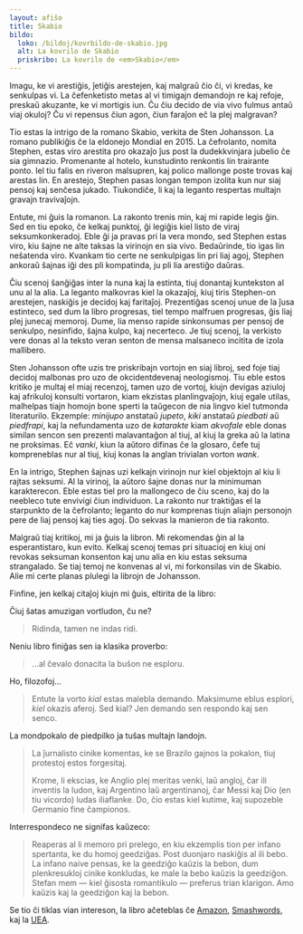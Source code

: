 ```yaml
---
layout: afiŝo
title: Skabio
bildo:
  loko: /bildoj/kovrbildo-de-skabio.jpg
  alt: La kovrilo de Skabio
  priskribo: La kovrilo de <em>Skabio</em>
---
```


Imagu, ke vi arestiĝis, ĵetiĝis arestejen, kaj malgraŭ ĉio ĉi, vi kredas, ke senkulpas vi. La ĉefenketisto metas al vi timigajn demandojn re kaj refoje, preskaŭ akuzante, ke vi mortigis iun. Ĉu ĉiu decido de via vivo fulmus antaŭ viaj okuloj? Ĉu vi repensus ĉiun agon, ĉiun faraĵon eĉ la plej malgravan?

Tio estas la intrigo de la romano Skabio, verkita de Sten Johansson. La romano publikiĝis ĉe la eldonejo Mondial en 2015. La ĉefrolanto, nomita Stephen, estas viro arestita pro okazaĵo ĵus post la dudekkvinjara jubelio ĉe sia gimnazio. Promenante al hotelo, kunstudinto renkontis lin trairante ponto. Iel tiu falis en riveron malsupren, kaj polico mallonge poste trovas kaj arestas lin. En arestejo, Stephen pasas longan tempon izolita kun nur siaj pensoj kaj senĉesa jukado. Tiukondiĉe, li kaj la leganto respertas multajn gravajn travivaĵojn.

Entute, mi ĝuis la romanon. La rakonto trenis min, kaj mi rapide legis ĝin. Sed en tiu epoko, ĉe kelkaj punktoj, ĝi legiĝis kiel listo de viraj seksumkonkeradoj. Eble ĝi ja pravas pri la vera mondo, sed Stephen estas viro, kiu ŝajne ne alte taksas la virinojn en sia vivo. Bedaŭrinde, tio igas lin neŝatenda viro. Kvankam tio certe ne senkulpigas lin pri liaj agoj, Stephen ankoraŭ ŝajnas iĝi des pli kompatinda, ju pli lia arestiĝo daŭras.

Ĉiu scenoj ŝanĝiĝas inter la nuna kaj la estinta, tiuj donantaj kuntekston al unu al la alia. La leganto malkovras kiel la okazaĵoj, kiuj tiris Stephen-on arestejen, naskiĝis je decidoj kaj faritaĵoj. Prezentiĝas scenoj unue de la ĵusa estinteco, sed dum la libro progresas, tiel tempo malfruen progresas, ĝis liaj plej junecaj memoroj. Dume, lia menso rapide sinkonsumas per pensoj de senkulpo, nesinfido, ŝajna kulpo, kaj necerteco. Je tiuj scenoj, la verkisto vere donas al la teksto veran senton de mensa malsaneco incitita de izola mallibero.

Sten Johansson ofte uzis tre priskribajn vortojn en siaj libroj, sed foje tiaj decidoj malbonas pro uzo de okcidentdevenaj neologismoj. Tiu eble estos kritiko je multaj el miaj recenzoj, tamen uzo de vortoj, kiujn devigas aziuloj kaj afrikuloj konsulti vortaron, kiam ekzistas planlingvaĵojn, kiuj egale utilas, malhelpas tiajn homojn bone sperti la taŭgecon de nia lingvo kiel tutmonda literaturilo. Ekzemple: _minijupo_ anstataŭ _jupeto_, _kiki_ anstataŭ _piedbati_ aŭ _piedfrapi_, kaj la nefundamenta uzo de _katarakte_ kiam _akvofale_ eble donas similan sencon sen prezenti malavantaĝon al tiuj, al kiuj la greka aŭ la latina ne proksimas. Eĉ _vanki_, kiun la aŭtoro difinas ĉe la glosaro, ĉefe tuj kompreneblas nur al tiuj, kiuj konas la anglan trivialan vorton _wank_.

En la intrigo, Stephen ŝajnas uzi kelkajn virinojn nur kiel objektojn al kiu li rajtas seksumi. Al la virinoj, la aŭtoro ŝajne donas nur la minimuman karakterecon. Eble estas tiel pro la mallongeco de ĉiu sceno, kaj do la neebleco tute envivigi ĉiun individuon. La rakonto nur traktiĝas el la starpunkto de la ĉefrolanto; leganto do nur komprenas tiujn aliajn personojn pere de liaj pensoj kaj ties agoj. Do sekvas la manieron de tia rakonto.

Malgraŭ tiaj kritikoj, mi ja ĝuis la libron. Mi rekomendas ĝin al la esperantistaro, kun evito. Kelkaj scenoj temas pri situacioj en kiuj oni revokas seksuman konsenton kaj unu alia en kiu estas seksuma strangalado. Se tiaj temoj ne konvenas al vi, mi forkonsilas vin de Skabio. Alie mi certe planas plulegi la librojn de Johansson.

Finfine, jen kelkaj citaĵoj kiujn mi ĝuis, eltirita de la libro:

Ĉiuj ŝatas amuzigan vortludon, ĉu ne?

> Ridinda, tamen ne indas ridi.

Neniu libro finiĝas sen ia klasika proverbo:

> …al ĉevalo donacita la buŝon ne esploru.

Ho, filozofoj…

> Entute la vorto _kial_ estas malebla demando. Maksimume eblus esplori, _kiel_ okazis aferoj. Sed kial? Jen demando sen respondo kaj sen senco.

La mondpokalo de piedpilko ja tuŝas multajn landojn.

> La ĵurnalisto cinike komentas, ke se Brazilo gajnos la pokalon, tiuj protestoj estos forgesitaj.
>
> Krome, li ekscias, ke Anglio plej meritas venki, laŭ angloj, ĉar ili inventis la ludon, kaj Argentino laŭ argentinanoj, ĉar Messi kaj Dio (en tiu vicordo) ludas iliaflanke. Do, ĉio estas kiel kutime, kaj supozeble Germanio fine ĉampionos.

Interrespondeco ne signifas kaŭzeco:

> Reaperas al li memoro pri prelego, en kiu ekzemplis tion per infano spertanta, ke du homoj geedziĝas. Post duonjaro naskiĝis al ili bebo. La infano naive pensas, ke la geedziĝo kaŭzis la bebon, dum plenkresukloj cinike konkludas, ke male la bebo kaŭzis la geedziĝon. Stefan mem — kiel ĝisosta romantikulo — preferus trian klarigon. Amo kaŭzis kaj la geedziĝon kaj la bebon.

Se tio ĉi tiklas vian intereson, la libro aĉeteblas ĉe [Amazon][amazon], [Smashwords][smashwords], kaj la [UEA][].

  [amazon]: https://amzn.to/2CDvLtq
  [smashwords]: https://www.smashwords.com/books/view/548700?ref=neoeinstein
  [UEA]: http://katalogo.uea.org/katalogo.php?inf=9161